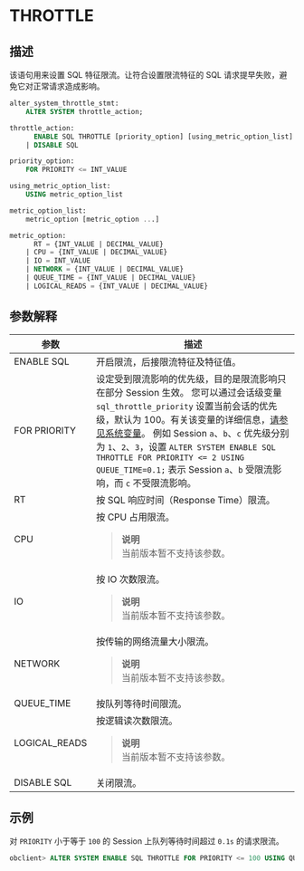 # THROTTLE

## 描述

该语句用来设置 SQL 特征限流。让符合设置限流特征的 SQL 请求提早失败，避免它对正常请求造成影响。


```sql
alter_system_throttle_stmt:
    ALTER SYSTEM throttle_action;

throttle_action:
      ENABLE SQL THROTTLE [priority_option] [using_metric_option_list]
    | DISABLE SQL 

priority_option:
    FOR PRIORITY <= INT_VALUE

using_metric_option_list:
    USING metric_option_list

metric_option_list:
    metric_option [metric_option ...]

metric_option:
      RT = {INT_VALUE | DECIMAL_VALUE}
    | CPU = {INT_VALUE | DECIMAL_VALUE}
    | IO = INT_VALUE
    | NETWORK = {INT_VALUE | DECIMAL_VALUE}
    | QUEUE_TIME = {INT_VALUE | DECIMAL_VALUE}
    | LOGICAL_READS = {INT_VALUE | DECIMAL_VALUE}
```

## 参数解释

|    **参数**     |       **描述**       |
|---------------|--------------------------------------------------------------------------------------------------------------------------------------------------------------------------------------------------------------------------------------------------------------------------------------------------------------------------------|
| ENABLE SQL    | 开启限流，后接限流特征及特征值。   |
| FOR PRIORITY  | 设定受到限流影响的优先级，目的是限流影响只在部分 Session 生效。 您可以通过会话级变量 `sql_throttle_priority` 设置当前会话的优先级，默认为 100。有关该变量的详细信息，[请参见系统变量](../../../../1.users-guide/12.reference-guide/2.system-variables/1.overview-of-system-variables.md)。 例如 Session `a`、`b`、`c` 优先级分别为 `1`、`2`、`3`，设置 `ALTER SYSTEM ENABLE SQL THROTTLE FOR PRIORITY <= 2 USING QUEUE_TIME=0.1;` 表示 Session  `a`、`b` 受限流影响，而 `c` 不受限流影响。 |
| RT  | 按 SQL 响应时间（Response Time）限流。           |
| CPU | 按 CPU 占用限流。 <blockquote>**说明**</br>  当前版本暂不支持该参数。</blockquote>     |
| IO  | 按 IO 次数限流。 <blockquote>**说明**</br>  当前版本暂不支持该参数。</blockquote>       |
| NETWORK       | 按传输的网络流量大小限流。 <blockquote>**说明**</br>  当前版本暂不支持该参数。</blockquote>    |
| QUEUE_TIME    | 按队列等待时间限流。         |
| LOGICAL_READS | 按逻辑读次数限流。 <blockquote>**说明**</br>  当前版本暂不支持该参数。</blockquote>       |
| DISABLE SQL   | 关闭限流。    |

## 示例

对 `PRIORITY` 小于等于 `100` 的 Session 上队列等待时间超过 `0.1s` 的请求限流。

```sql
obclient> ALTER SYSTEM ENABLE SQL THROTTLE FOR PRIORITY <= 100 USING QUEUE_TIME=0.1;
```

